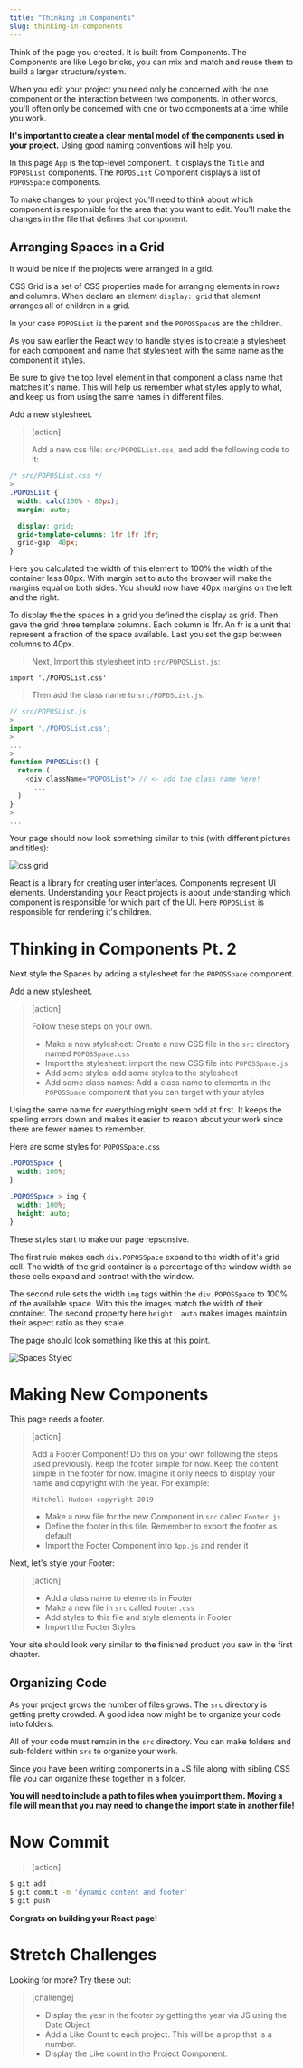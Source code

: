 ```yaml
---
title: "Thinking in Components"
slug: thinking-in-components
---
```


Think of the page you created. It is built from Components. The Components are like Lego bricks, you can mix and match and reuse them to build a larger structure/system.

When you edit your project you need only be concerned with the one component or the interaction between two components. In other words, you'll often only be concerned with one or two components at a time while you work.

**It's important to create a clear mental model of the components used in your project.** Using good naming conventions will help you. 

In this page `App` is the top-level component. It displays the `Title` and `POPOSList` components. The `POPOSList` Component displays a list of `POPOSSpace` components.

To make changes to your project you'll need to think about which component is responsible for the area that you want to edit. You'll make the changes in the file that defines that component.

## Arranging Spaces in a Grid

It would be nice if the projects were arranged in a grid. 

CSS Grid is a set of CSS properties made for arranging elements in rows and columns. When declare an element `display: grid` that element arranges all of children in a grid. 

In your case `POPOSList` is the parent and the `POPOSSpace`s are the children.

As you saw earlier the React way to handle styles is to create a stylesheet for each component and name that stylesheet with the same name as the component it styles. 

Be sure to give the top level element in that component a class name that matches it's name. This will help us remember what styles apply to what, and keep us from using the same names in different files. 

Add a new stylesheet. 

> [action]
>
> Add a new css file: `src/POPOSList.css`, and add the following code to it:
>
```css
/* src/POPOSList.css */
>
.POPOSList {
  width: calc(100% - 80px);
  margin: auto;

  display: grid;
  grid-template-columns: 1fr 1fr 1fr;
  grid-gap: 40px;
}
```

Here you calculated the width of this element to 100% the width of the container less 80px. With margin set to auto the browser will make the margins equal on both sides. You should now have 40px margins on the left and the right. 

To display the the spaces in a grid you defined the display as grid. Then gave the grid three template columns. Each column is 1fr. An fr is a unit that represent a fraction of the space available. Last you set the gap between columns to 40px. 

>
> Next, Import this stylesheet into `src/POPOSList.js`:
>
`import './POPOSList.css'`
>
> Then add the class name to `src/POPOSList.js`:
>
```js
// src/POPOSList.js
>
import './POPOSList.css';
>
...
>
function POPOSList() {
  return (
    <div className="POPOSList"> // <- add the class name here! 
      ...
  )
}
>
...
```

Your page should now look something similar to this (with different pictures and titles):

![css grid](./assets/css-grid.png)

React is a library for creating user interfaces. Components represent UI elements. Understanding your React projects is about understanding which component is responsible for which part of the UI. Here `POPOSList` is responsible for rendering it's children. 

# Thinking in Components Pt. 2

Next style the Spaces by adding a stylesheet for the `POPOSSpace` component. 

Add a new stylesheet. 

> [action]
>
> Follow these steps on your own.
>
> - Make a new stylesheet: Create a new CSS file in the `src` directory named `POPOSSpace.css`
> - Import the stylesheet: import the new CSS file into `POPOSSpace.js`
> - Add some styles: add some styles to the stylesheet
> - Add some class names: Add a class name to elements in the `POPOSSpace` component that you can target with your styles

Using the same name for everything might seem odd at first. It keeps the spelling errors down and makes it easier to reason about your work since there are fewer names to remember. 

Here are some styles for `POPOSSpace.css`

```CSS
.POPOSSpace {
  width: 100%;
}

.POPOSSpace > img {
  width: 100%;
  height: auto;
}
```

These styles start to make our page repsonsive. 

The first rule makes each `div.POPOSSpace` expand to the width of it's grid cell. The width of the grid container is a percentage of the window width so these cells expand and contract with the window. 

The second rule sets the width `img` tags within the `div.POPOSSpace` to 100% of the available space. With this the images match the width of their container. The second property here `height: auto` makes images maintain their aspect ratio as they scale. 

The page should look something like this at this point. 

![Spaces Styled](assets/space-styled.png)

# Making New Components

This page needs a footer.

> [action]
>
> Add a Footer Component! Do this on your own following the steps used previously. Keep the footer simple for now. Keep the content simple in the footer for now. Imagine it only needs to display your name and copyright with the year. For example:
>
> `Mitchell Hudson copyright 2019`
>
> - Make a new file for the new Component in `src` called `Footer.js`
> - Define the footer in this file. Remember to export the footer as default
> - Import the Footer Component into `App.js` and render it

Next, let's style your Footer:

> [action]
>
> - Add a class name to elements in Footer
> - Make a new file in `src` called `Footer.css`
> - Add styles to this file and style elements in Footer
> - Import the Footer Styles

Your site should look very similar to the finished product you saw in the first chapter.

## Organizing Code

As your project grows the number of files grows. The `src` directory is getting pretty crowded. A good idea now might be to organize your code into folders. 

All of your code must remain in the `src` directory. You can make folders and sub-folders within `src` to organize your work. 

Since you have been writing components in a JS file along with sibling CSS file you can organize these together in a folder. 

**You will need to include a path to files when you import them. Moving a file will mean that you may need to change the import state in another file!**



# Now Commit

>[action]
>
```bash
$ git add .
$ git commit -m 'dynamic content and footer'
$ git push
```

**Congrats on building your React page!**

# Stretch Challenges

Looking for more? Try these out:

> [challenge]
>
> - Display the year in the footer by getting the year via JS using the Date Object
> - Add a Like Count to each project. This will be a prop that is a number.
> - Display the Like count in the Project Component.
